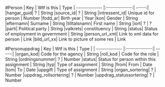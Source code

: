 #Person
| Key   | Wtf is this | Type
| ------------- |:-------------:| -----:|
|hangar_guid| ? | String
|source_id| ? | String
|intressent_id| Unique id for person | Number
|fodd_ar| Birth year | Year
|kon| Gender | String
|efternamn| Surname | String
|tilltalsnamn| First name | String
|iort| ? | ?
|parti| Political party | String
|valkrets| constituency | String
|status| Status of employment in government | String
|person_url_xml| Link to xml data for person | Link
|bild_url_xx| Link to picture of some res | Link

#Personuppdrag
| Key   | Wtf is this | Type |
| ------------- |:-------------:| -----:|
|organ_kod| Code for the agency | String
|roll_kod | Code for the role | String
|ordningsnummer| ? | Number
|status| Status for person within this assignment | String
|typ| Type of assignment | String
|from| From | Date
|tom| To | Date
|uppgift | Type of assignment | String
|organ_sortering| ? | Number
|uppdrag_rollsortering| ? | Number
|uppdrag_statussortering| ? | Number